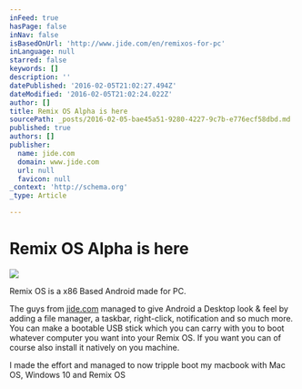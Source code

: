 ```yaml
---
inFeed: true
hasPage: false
inNav: false
isBasedOnUrl: 'http://www.jide.com/en/remixos-for-pc'
inLanguage: null
starred: false
keywords: []
description: ''
datePublished: '2016-02-05T21:02:27.494Z'
dateModified: '2016-02-05T21:02:24.022Z'
author: []
title: Remix OS Alpha is here
sourcePath: _posts/2016-02-05-bae45a51-9280-4227-9c7b-e776ecf58dbd.md
published: true
authors: []
publisher:
  name: jide.com
  domain: www.jide.com
  url: null
  favicon: null
_context: 'http://schema.org'
_type: Article

---
```

# Remix OS Alpha is here
![](https://webcdn.jide.com/jide_upload/2016_01/1453345938788_wliYEr_x86_banner.jpg)

Remix OS is a x86 Based Android made for PC. 

The guys from [jide.com][0] managed to give Android a Desktop look & feel by adding a file manager, a taskbar, right-click, notification and so much more. You can make a bootable USB stick which you can carry with you to boot whatever computer you want into your Remix OS. If you want you can of course also install it natively on you machine.

I made the effort and managed to now tripple boot my macbook with Mac OS, Windows 10 and Remix OS

[0]: http://www.jide.com/